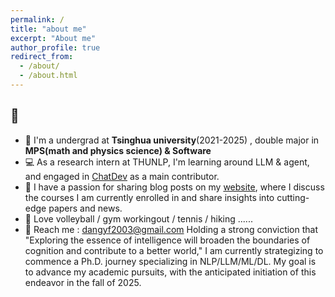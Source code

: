 ```yaml
---
permalink: /
title: "about me"
excerpt: "About me"
author_profile: true
redirect_from: 
  - /about/
  - /about.html
---
```


## 👋
 - 📕 I'm a undergrad at **Tsinghua university**(2021-2025) , double major in **MPS(math and physics science) & Software**
 - 💻 As a research intern at THUNLP, I'm learning around LLM & agent, and engaged in [ChatDev](https://github.com/OpenBMB/ChatDev) as a main contributor. 
 - 🧀 I have a passion for sharing blog posts on my [website](https://na-wen.github.io/year-archive/), where I discuss the courses I am currently enrolled in and share insights into cutting-edge papers and news.
 - 🏐 Love volleyball / gym workingout / tennis / hiking ......
 - 📧 Reach me : dangyf2003@gmail.com
Holding a strong conviction that "Exploring the essence of intelligence will broaden the boundaries of cognition and contribute to a better world," I am currently strategizing to commence a Ph.D. journey specializing in NLP/LLM/ML/DL. My goal is to advance my academic pursuits, with the anticipated initiation of this endeavor in the fall of 2025.



